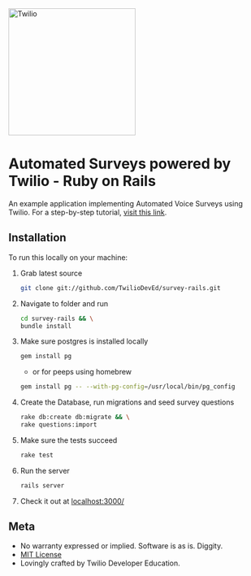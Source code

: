 <a href="https://www.twilio.com">
  <img src="https://static0.twilio.com/marketing/bundles/marketing/img/logos/wordmark-red.svg" alt="Twilio" width="250" />
</a>

# Automated Surveys powered by Twilio - Ruby on Rails

An example application implementing Automated Voice Surveys using Twilio.  For a
step-by-step tutorial, [visit this
link](https://www.twilio.com/docs/howto/walkthrough/automated-survey/ruby/rails).


## Installation

To run this locally on your machine:

1. Grab latest source

    ```bash
    git clone git://github.com/TwilioDevEd/survey-rails.git
    ```

2. Navigate to folder and run

    ```bash
    cd survey-rails && \
    bundle install
    ```

3. Make sure postgres is installed locally

    ```bash
    gem install pg
    ```
    * or for peeps using homebrew

    ```bash
    gem install pg -- --with-pg-config=/usr/local/bin/pg_config
    ```

4. Create the Database, run migrations and seed survey questions

    ```bash
    rake db:create db:migrate && \
    rake questions:import
    ```

5. Make sure the tests succeed

    ```bash
    rake test
    ```
6) Run the server

    ```bash
    rails server
    ```

7) Check it out at [localhost:3000/](http://localhost:3000/)

## Meta

* No warranty expressed or implied.  Software is as is. Diggity.
* [MIT License](http://www.opensource.org/licenses/mit-license.html)
* Lovingly crafted by Twilio Developer Education.
